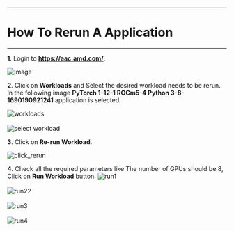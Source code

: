 ***

# How To Rerun A Application

***

 **1**. Login to **https://aac.amd.com/**.
    
   ![image](https://github.com/amddcgpuce/AMDAcceleratorCloudGuides/assets/137475062/d62dc96e-e37a-42b3-9b0e-72445014a621)

 **2**. Click on **Workloads** and Select the desired workload needs to be rerun. In the following image **PyTorch 1-12-1 ROCm5-4 Python 3-8-1690190921241** application is selected.
 
   ![workloads](https://github.com/gurumohan123/AMDAcceleratorCloudGuides/assets/137781570/86c8bf16-24b4-49b5-b053-b6cb87cf58e8)
   <br/>
   <br/>
   ![select workload](https://github.com/gurumohan123/AMDAcceleratorCloudGuides/assets/137781570/0ac283ad-2aae-40d1-af2c-fa5f867d1c31)

**3**. Click on **Re-run Workload**.

![click_rerun](https://github.com/gurumohan123/AMDAcceleratorCloudGuides/assets/137781570/f438a52e-05ac-43d8-ab29-54d33024af35)

**4**. Check all the required parameters like The number of GPUs should be 8, Click on **Run Workload** button.
![run1](https://github.com/gurumohan123/AMDAcceleratorCloudGuides/assets/137781570/ff1ab03d-ec8b-480e-977e-e48d24d467e6)
<br/>
<br/>
![run22](https://github.com/amddcgpuce/AMDAcceleratorCloudGuides/assets/137781570/2fa93374-c7e3-4b77-ab31-5629ebe319f4)
<br/>
<br/>
![run3](https://github.com/gurumohan123/AMDAcceleratorCloudGuides/assets/137781570/6600ff7e-55c0-4709-a60e-b903695a0d53)
<br/>
<br/>
![run4](https://github.com/gurumohan123/AMDAcceleratorCloudGuides/assets/137781570/c73b6da3-7bf9-4636-888a-6009ce9474c2)










